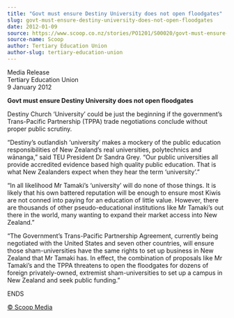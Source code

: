 ```yaml
---
title: "Govt must ensure Destiny University does not open floodgates"
slug: govt-must-ensure-destiny-university-does-not-open-floodgates
date: 2012-01-09
source: https://www.scoop.co.nz/stories/PO1201/S00020/govt-must-ensure-destiny-university-does-not-open-floodgates.htm
source-name: Scoop
author: Tertiary Education Union
author-slug: tertiary-education-union
---
```


<p>Media Release<br>Tertiary Education Union<br>9 January
2012</p>

<p><strong>Govt must ensure Destiny University does not
open floodgates</strong></p>

<p>Destiny Church ‘University’
could be just the beginning if the government’s
Trans-Pacific Partnership (TPPA) trade negotiations conclude
without proper public scrutiny.</p>

<p>“Destiny’s outlandish
‘university’ makes a mockery of the public education
responsibilities of New Zealand’s real universities,
polytechnics and wānanga,” said TEU President Dr Sandra
Grey. “Our public universities all provide accredited
evidence based high quality public education. That is what
New Zealanders expect when they hear the term
‘university’.”</p>

<p>“In all likelihood Mr Tamaki’s
‘university’ will do none of those things. It is likely
that his own battered reputation will be enough to ensure
most Kiwis are not conned into paying for an education of
little value. However, there are thousands of other
pseudo-educational institutions like Mr Tamaki’s out there
in the world, many wanting to expand their market access
into New Zealand.”</p>

<p>“The Government’s Trans-Pacific
Partnership Agreement, currently being negotiated with the
United States and seven other countries, will ensure those
sham-universities have the same rights to set up business in
New Zealand that Mr Tamaki has. In effect, the combination
of proposals like Mr Tamaki’s and the TPPA threatens to
open the floodgates for dozens of foreign privately-owned,
extremist sham-universities to set up a campus in New
Zealand and seek public
funding.”</p>

<p>ENDS<br>
</p>

<p>
<a href="http://www.scoop.co.nz/about/terms.html" target="_blank"><span>© Scoop Media</span></a>
         </p>
